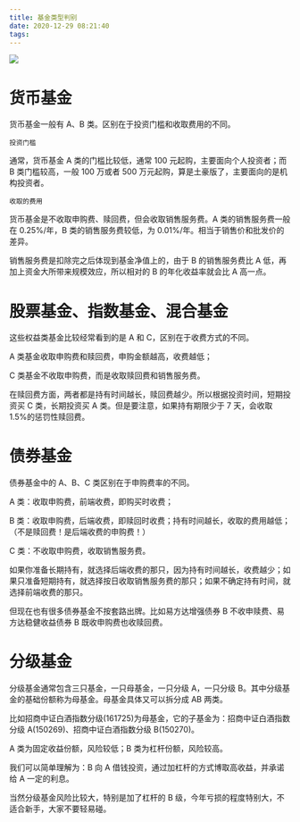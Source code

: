 ```yaml
---
title: 基金类型判别
date: 2020-12-29 08:21:40
tags:
---
```


![](jason-briscoe-amLfrL8LGls-unsplash.jpg)

# 货币基金

货币基金一般有 A、B 类。区别在于投资门槛和收取费用的不同。

`投资门槛`

通常，货币基金 A 类的门槛比较低，通常 100 元起购，主要面向个人投资者；而 B 类门槛较高，一般 100 万或者 500 万元起购，算是土豪版了，主要面向的是机构投资者。

`收取的费用`

货币基金是不收取申购费、赎回费，但会收取销售服务费。A 类的销售服务费一般在 0.25%/年，B 类的销售服务费较低，为 0.01%/年。相当于销售价和批发价的差异。

销售服务费是扣除完之后体现到基金净值上的，由于 B 的销售服务费比 A 低，再加上资金大所带来规模效应，所以相对的 B 的年化收益率就会比 A 高一点。

<!--more-->

# 股票基金、指数基金、混合基金

这些权益类基金比较经常看到的是 A 和 C，区别在于收费方式的不同。

A 类基金收取申购费和赎回费，申购金额越高，收费越低；

C 类基金不收取申购费，而是收取赎回费和销售服务费。

在赎回费方面，两者都是持有时间越长，赎回费越少。所以根据投资时间，短期投资买 C 类，长期投资买 A 类。但是要注意，如果持有期限少于 7 天，会收取 1.5%的惩罚性赎回费。

# 债券基金

债券基金中的 A、B、C 类区别在于申购费率的不同。

A 类：收取申购费，前端收费，即购买时收费；

B 类：收取申购费，后端收费，即赎回时收费；持有时间越长，收取的费用越低；（不是赎回费！是后端收费的申购费！）

C 类：不收取申购费，收取销售服务费。

如果你准备长期持有，就选择后端收费的那只，因为持有时间越长，收费越少；如果只准备短期持有，就选择按日收取销售服务费的那只；如果不确定持有时间，就选择前端收费的那只。

但现在也有很多债券基金不按套路出牌。比如易方达增强债券 B 不收申赎费、易方达稳健收益债券 B 既收申购费也收赎回费。

# 分级基金

分级基金通常包含三只基金，一只母基金，一只分级 A，一只分级 B。其中分级基金的基础份额称为母基金。母基金具体又可以拆分成 AB 两类。

比如招商中证白酒指数分级(161725)为母基金，它的子基金为：招商中证白酒指数分级 A(150269)、招商中证白酒指数分级 B(150270)。

A 类为固定收益份额，风险较低；B 类为杠杆份额，风险较高。

我们可以简单理解为：B 向 A 借钱投资，通过加杠杆的方式博取高收益，并承诺给 A 一定的利息。

当然分级基金风险比较大，特别是加了杠杆的 B 级，今年亏损的程度特别大，不适合新手，大家不要轻易碰。
